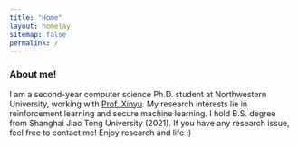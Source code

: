 ```yaml
---
title: "Home"
layout: homelay
sitemap: false
permalink: /
---
```


### About me!

I am a second-year computer science Ph.D. student at Northwestern University, working with <a href="http://xinyuxing.org/" target="_blank">Prof. Xinyu</a>. 
My research interests lie in reinforcement learning and secure machine learning. I hold B.S. degree from Shanghai Jiao Tong University (2021). If you have any research issue, feel free to contact me! Enjoy research and life :)
 
<!-- <div class="container">
<div class="row">
<center>
<iframe src="https://player.vimeo.com/video/455688517?autoplay=1&loop=1&autopause=0&muted=1&quality=360p&background=1" width="100%" style="border-style:solid;border-radius:5px;" frameborder="0" allow="autoplay"></iframe>
Transition to chaos of flowing red blood cells. <br/>
Bryngelson & Freund, <i>Phys. Rev. Fluids</i> (2018)
</center>
</div>
</div>
<br/> -->

<!-- ### About me

I am a Senior Postdoctoral Scholar at the California Institute of Technology, working with <a href="https://www.colonius.caltech.edu/" target="_blank">Professor Tim Colonius</a>.
I also work with <a href="http://sandlab.mit.edu/" target="_blank">Professor Themis Sapsis</a> at the Massachusetts Institute of Technology on machine-learned model closures.
Previously, I was a Postdoctoral Researcher at the <a href="https://xpacc.illinois.edu/" target="_blank">Center for Exascale Simulation of Plasma-Coupled Combustion</a> (XPACC).
I have a Ph.D. and M.S. in <a href="https://mechanical.illinois.edu/graduate/graduate-degree-programs/phd-programs/phd-theoretical-and-applied-mechanics" target="_blank">Theoretical and Applied Mechanics</a> from the University of Illinois at Urbana–Champaign (2017 and 2015), where I worked with <a href="https://aerospace.illinois.edu/directory/profile/jbfreund" target="_blank">Professor Jonathan Freund</a>.
I hold B.S. degrees in Mechanical Engineering and Mathematics from the University of Michigan–Dearborn (2013). -->
